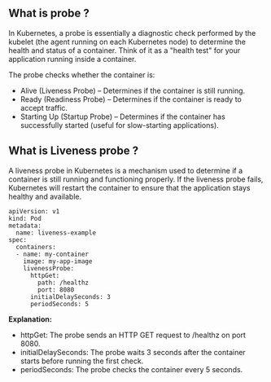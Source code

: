 ## What is probe ?

In Kubernetes, a probe is essentially a diagnostic check performed by the kubelet (the agent running on each Kubernetes node) to determine the health and status of a container. Think of it as a "health test" for your application running inside a container.

The probe checks whether the container is:

- Alive (Liveness Probe) – Determines if the container is still running.
- Ready (Readiness Probe) – Determines if the container is ready to accept traffic.
- Starting Up (Startup Probe) – Determines if the container has successfully started (useful for slow-starting applications).

## What is Liveness probe ?

A liveness probe in Kubernetes is a mechanism used to determine if a container is still running and functioning properly. If the liveness probe fails, Kubernetes will restart the container to ensure that the application stays healthy and available.

```
apiVersion: v1
kind: Pod
metadata:
  name: liveness-example
spec:
  containers:
  - name: my-container
    image: my-app-image
    livenessProbe:
      httpGet:
        path: /healthz
        port: 8080
      initialDelaySeconds: 3
      periodSeconds: 5
```

**Explanation:**

- httpGet: The probe sends an HTTP GET request to /healthz on port 8080.
- initialDelaySeconds: The probe waits 3 seconds after the container starts before running the first check.
- periodSeconds: The probe checks the container every 5 seconds.
